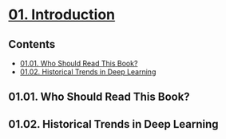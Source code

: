 <!--
Filename: 	note.md
Project: 	/Users/shume/Developer/DeepLearningBook/01
Author: 	shumez <https://github.com/shumez>
Created: 	2019-05-30 18:19:8
Modified: 	2019-05-30 20:20:58
-----
Copyright (c) 2019 shumez
-->

# [01. Introduction]

## Contents

* [01.01. Who Should Read This Book?][0101]
* [01.02. Historical Trends in Deep Learning][0102]


## 01.01. Who Should Read This Book?


## 01.02. Historical Trends in Deep Learning




##
[01. Introduction]: https://www.deeplearningbook.org/contents/intro.html

<!-- toc -->
[0101]: #0101_who_should_read_this_book
[0102]: #0102_historical_trends_in_deep_learning

<!-- ref -->

<!-- fig -->

<!-- term -->

<style type="text/css">
	img{width: 51%; float: right;}
</style>